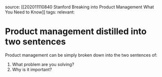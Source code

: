 source: [[202011110840 Stanford Breaking into Product Management What You Need to Know]]
tags: 
relevant: 

# Product management distilled into two sentences

Product management can be simply broken down into the two sentences of: 

1. What problem are you solving? 
2. Why is it important?